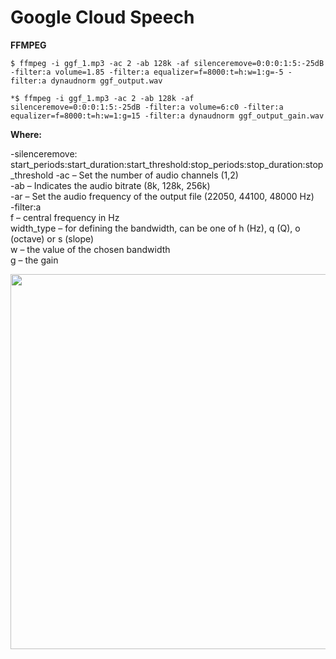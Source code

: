 # Google Cloud Speech

<b>FFMPEG</b>  

```
$ ffmpeg -i ggf_1.mp3 -ac 2 -ab 128k -af silenceremove=0:0:0:1:5:-25dB -filter:a volume=1.85 -filter:a equalizer=f=8000:t=h:w=1:g=-5 -filter:a dynaudnorm ggf_output.wav

*$ ffmpeg -i ggf_1.mp3 -ac 2 -ab 128k -af silenceremove=0:0:0:1:5:-25dB -filter:a volume=6:c0 -filter:a equalizer=f=8000:t=h:w=1:g=15 -filter:a dynaudnorm ggf_output_gain.wav

```
<b>Where:</b>  

-silenceremove: start_periods:start_duration:start_threshold:stop_periods:stop_duration:stop_threshold
-ac – Set the number of audio channels (1,2)  
-ab – Indicates the audio bitrate (8k, 128k, 256k)  
-ar – Set the audio frequency of the output file (22050, 44100, 48000 Hz)  
-filter:a  
f – central frequency in Hz  
width_type – for defining the bandwidth, can be one of h (Hz), q (Q), o (octave) or s (slope)  
w – the value of the chosen bandwidth  
g – the gain  

<img src=https://github.com/RubensZimbres/Repo-2019/blob/master/Google-Cloud-Speech/audio_ggf0.png width="865" height="600">
